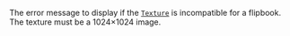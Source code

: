The error message to display if the [`Texture`](https://create.roblox.com/docs/reference/engine/classes/Texture) is incompatible for a
flipbook. The texture must be a 1024×1024 image.